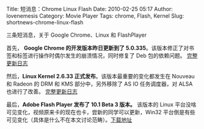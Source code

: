 Title: 短消息：Chrome Linux Flash
Date: 2010-02-25 05:17
Author: lovenemesis
Category: Movie Player
Tags: chrome, Flash, Kernel
Slug: shortnews-chrome-linux-flash

三条短消息，关于 Google Chrome、Linux 和 FlashPlayer

首先， **Google Chrome 的开发版本昨日更新到了
5.0.335**。该版本修正了对书签和标签进行操作时偶尔发生的崩溃情况，同时修复了
Deb 包的依赖问题。
[完整更新日志](http://googlechromereleases.blogspot.com/2010/02/dev-channel-update_24.html)

然后，**Linux Kernel 2.6.33 正式发布**。该版本最重要的变化都发生在
Nouveau 和 Radeon 的 DRM 和 KMS 部分中，另外移除了 AS IO 任务调度器，对
ALSA 也进行了改善。 [完整更新日志](http://lkml.org/lkml/2010/2/24/301)

最后，**Adobe Flash Player 发布了 10.1 Beta 3 版本。** 该版本的 Linux
平台没啥可见变化，视频原来卡的现在也卡，尝新的同学可以更新，Win32
平台倒是有些可见变化（具体是什么不在本文讨论范畴）。[下载地址](http://labs.adobe.com/downloads/flashplayer10.html)
